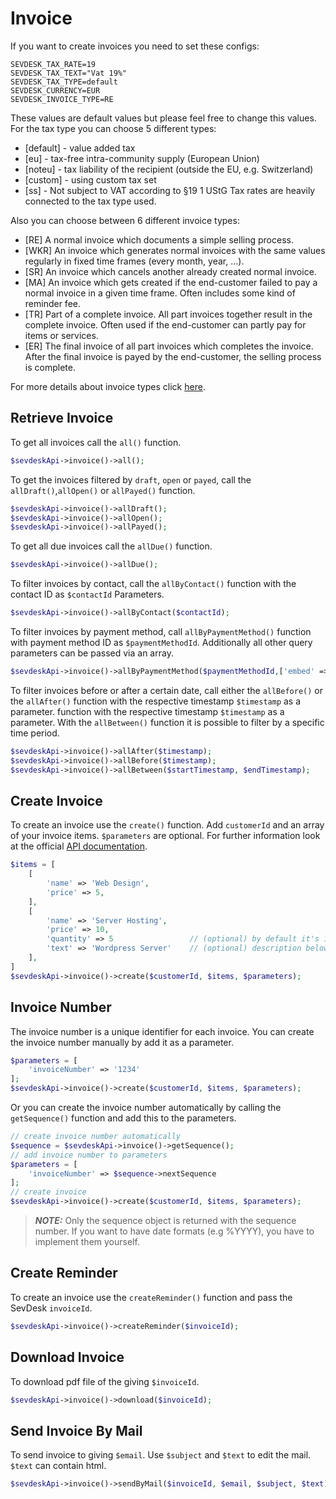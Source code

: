# Invoice

If you want to create invoices you need to set these configs:

```dotenv
SEVDESK_TAX_RATE=19
SEVDESK_TAX_TEXT="Vat 19%"
SEVDESK_TAX_TYPE=default
SEVDESK_CURRENCY=EUR
SEVDESK_INVOICE_TYPE=RE
```

These values are default values but please feel free to change this values.
For the tax type you can choose 5 different types:

- [default] - value added tax
- [eu] - tax-free intra-community supply (European Union)
- [noteu] - tax liability of the recipient (outside the EU, e.g. Switzerland)
- [custom] - using custom tax set
- [ss] - Not subject to VAT according to §19 1 UStG Tax rates are heavily connected to the tax type used.

Also you can choose between 6 different invoice types:

- [RE] A normal invoice which documents a simple selling process.
- [WKR] An invoice which generates normal invoices with the same values regularly in fixed time frames (every month,
  year, ...).
- [SR] An invoice which cancels another already created normal invoice.
- [MA] An invoice which gets created if the end-customer failed to pay a normal invoice in a given time frame.
  Often includes some kind of reminder fee.
- [TR] Part of a complete invoice. All part invoices together result in the complete invoice.
  Often used if the end-customer can partly pay for items or services.
- [ER]    The final invoice of all part invoices which completes the invoice.
  After the final invoice is payed by the end-customer, the selling process is complete.

For more details about invoice types click [here](https://api.sevdesk.de/#tag/Invoice/Types-and-status-of-invoices).

## Retrieve Invoice

To get all invoices call the `all()` function.

```php
$sevdeskApi->invoice()->all();
```

To get the invoices filtered by `draft`, `open` or `payed`, call the `allDraft()`,`allOpen()`
or `allPayed()` function.

```php
$sevdeskApi->invoice()->allDraft();
$sevdeskApi->invoice()->allOpen();
$sevdeskApi->invoice()->allPayed();
```

To get all due invoices call the `allDue()` function.

```php
$sevdeskApi->invoice()->allDue();
```

To filter invoices by contact, call the `allByContact()` function with the contact ID as `$contactId`
Parameters.

```php
$sevdeskApi->invoice()->allByContact($contactId);
```

To filter invoices by payment method, call `allByPaymentMethod()` function with payment method ID as `$paymentMethodId`.
Additionally all other query parameters can be passed via an array.

```php
$sevdeskApi->invoice()->allByPaymentMethod($paymentMethodId,['embed' => 'contact']);
```

To filter invoices before or after a certain date, call either the `allBefore()` or the `allAfter()` function with the
respective timestamp `$timestamp` as a parameter.
function with the respective timestamp `$timestamp` as a parameter. With the `allBetween()` function it is possible to
filter
by a specific time period.

```php
$sevdeskApi->invoice()->allAfter($timestamp);
$sevdeskApi->invoice()->allBefore($timestamp);
$sevdeskApi->invoice()->allBetween($startTimestamp, $endTimestamp);
```

## Create Invoice

To create an invoice use the `create()` function. Add `customerId` and an array of your invoice items. `$parameters` are
optional. For further information look at the
official [API documentation](https://api.sevdesk.de/#tag/Invoice/operation/createInvoiceByFactory).

```php
$items = [
    [
        'name' => 'Web Design',
        'price' => 5,
    ],
    [
        'name' => 'Server Hosting',
        'price' => 10,
        'quantity' => 5                 // (optional) by default it's 1 
        'text' => 'Wordpress Server'    // (optional) description below name
    ],
]
$sevdeskApi->invoice()->create($customerId, $items, $parameters);
```

## Invoice Number

The invoice number is a unique identifier for each invoice. You can create the invoice number manually by add it as a
parameter.

```php
$parameters = [
    'invoiceNumber' => '1234' 
];
$sevdeskApi->invoice()->create($customerId, $items, $parameters);
```

Or you can create the invoice number automatically by calling the `getSequence()` function and add this to the
parameters.

```php
// create invoice number automatically
$sequence = $sevdeskApi->invoice()->getSequence();
// add invoice number to parameters
$parameters = [
    'invoiceNumber' => $sequence->nextSequence
];
// create invoice
$sevdeskApi->invoice()->create($customerId, $items, $parameters);
```

> **_NOTE:_**  Only the sequence object is returned with the sequence number. 
> If you want to have date formats (e.g %YYYY), you have to implement them yourself.

## Create Reminder

To create an invoice use the `createReminder()` function and pass the SevDesk `invoiceId`.

```php
$sevdeskApi->invoice()->createReminder($invoiceId);
```

## Download Invoice

To download pdf file of the giving `$invoiceId`.

```php
$sevdeskApi->invoice()->download($invoiceId);
```

## Send Invoice By Mail

To send invoice to giving `$email`. Use `$subject` and `$text` to edit the mail. `$text` can contain html.

```php
$sevdeskApi->invoice()->sendByMail($invoiceId, $email, $subject, $text);
```

